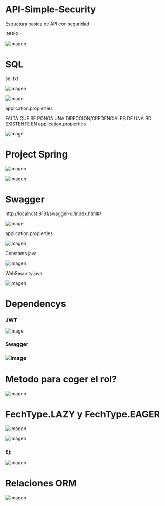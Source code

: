 # API-Simple-Security

Estructura basica de API con seguridad

INDEX 

![imagen](https://user-images.githubusercontent.com/9555509/184477761-cf894b0d-8e3a-4fe7-af28-b47e5c3cdf1f.png)


<h1>SQL</h1>

sql.txt


![imagen](https://user-images.githubusercontent.com/9555509/184476618-17a5a84e-7c02-4ef8-8526-47819c0c37f0.png)

![image](https://user-images.githubusercontent.com/9555509/184331781-c749eee1-b563-420f-b164-8721693c9661.png)

application.propierties

FALTA QUE SE PONGA UNA DIRECCION/CREDENCIALES DE UNA BD EXISTENTE EN application.propierties

![image](https://user-images.githubusercontent.com/9555509/184332137-6f48f318-e39a-43a7-bed0-4b6e78a34339.png)

<h1>Project Spring</h1>

![imagen](https://user-images.githubusercontent.com/9555509/184477543-86db39b4-5f5d-497d-a2f9-60a9f22c702d.png)

![imagen](https://user-images.githubusercontent.com/9555509/184477561-51d1f7c0-899e-41f8-ac70-4884f12a7e01.png)


<h1>Swagger</h1>

http://localhost:8181/swagger-ui/index.html#/

![image](https://user-images.githubusercontent.com/9555509/184329876-fbce4303-2b63-4d53-b6a8-f763204a2dc0.png)

application.propierties

![imagen](https://user-images.githubusercontent.com/9555509/184476815-2d7869eb-6a01-4e34-a137-401154f10147.png)

Constants.java

![imagen](https://user-images.githubusercontent.com/9555509/184476725-97fbe93f-71e5-417d-a01b-152f9d46441e.png)

WebSecurity.java

![imagen](https://user-images.githubusercontent.com/9555509/184476787-178513ba-47de-4694-9068-b1b600472d17.png)


<h1>Dependencys</h1>
<h3>JWT</h3>

![image](https://user-images.githubusercontent.com/9555509/184332543-d5483ea4-0f91-4f1f-a4a0-7e42eb1cb22f.png)

<h3>Swagger<h3>
  
![image](https://user-images.githubusercontent.com/9555509/184332603-82892ce0-06ff-46d8-b7cc-32e3171d19e4.png)
  
  <h1>Metodo para coger el rol?</h1>
  
  ![imagen](https://user-images.githubusercontent.com/9555509/184476965-eb04864b-fdec-4096-b276-2a48c9eddc7d.png)
  
  <h1>FechType.LAZY y FechType.EAGER</h1>
  
  ![imagen](https://user-images.githubusercontent.com/9555509/184477047-7d2529ef-c97a-4a16-9b9d-ac907e7359b4.png)
  
  ![imagen](https://user-images.githubusercontent.com/9555509/184477056-8eac2591-89fc-4c3f-9dbc-f7650bf82e9f.png)

  <h3>Ej:</h3>
  
  ![imagen](https://user-images.githubusercontent.com/9555509/184477144-231a8bd5-1c04-4a2f-ac86-c57e604f8a0e.png)
  
  <h1> Relaciones ORM </h1>
  
  ![imagen](https://user-images.githubusercontent.com/9555509/184477458-52daae76-a235-4a8d-889f-b7a123f88462.png)





